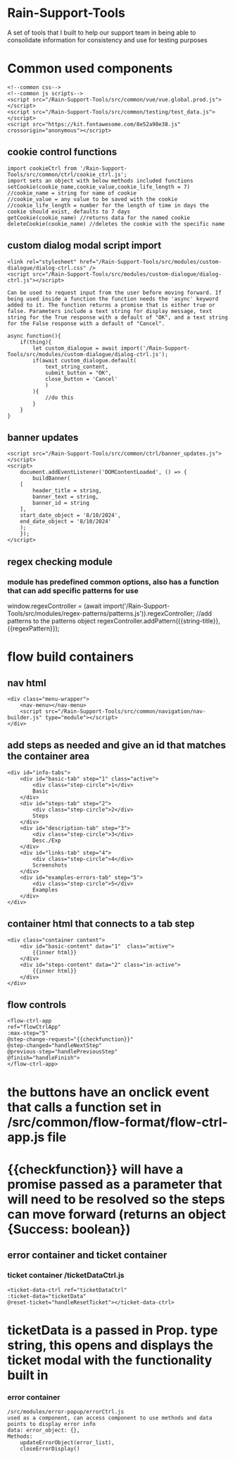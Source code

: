 # Rain-Support-Tools
A set of tools that I built to help our support team in being able to consolidate information for consistency and use for testing purposes

# Common used components
    <!--common css-->
    <!--common js scripts-->
    <script src="/Rain-Support-Tools/src/common/vue/vue.global.prod.js"></script>
    <script src="/Rain-Support-Tools/src/common/testing/test_data.js"></script>
    <script src="https://kit.fontawesome.com/8e52a98e38.js" crossorigin="anonymous"></script>

## cookie control functions
    import cookieCtrl from '/Rain-Support-Tools/src/common/ctrl/cookie_ctrl.js';
    import sets an object with below methods included functions
    setCookie(cookie_name,cookie_value,cookie_life_length = 7)
    //cookie_name = string for name of cookie
    //cookie_value = any value to be saved with the cookie
    //cookie_life_length = number for the length of time in days the cookie should exist, defaults to 7 days
    getCookie(cookie_name) //returns data for the named cookie
    deleteCookie(cookie_name) //deletes the cookie with the specific name

## custom dialog modal script import
    <link rel="stylesheet" href="/Rain-Support-Tools/src/modules/custom-dialogue/dialog-ctrl.css" />
    <script src="/Rain-Support-Tools/src/modules/custom-dialogue/dialog-ctrl.js"></script>

    Can be used to request input from the user before moving forward. If being used inside a function the function needs the 'async' keyword added to it. The function returns a promise that is either true or false. Parameters include a text string for display message, text string for the True response with a default of "OK", and a text string for the False response with a default of "Cancel".

    async function(){
        if(thing){
            let custom_dialogue = await import('/Rain-Support-Tools/src/modules/custom-dialogue/dialog-ctrl.js');
            if(await custom_dialogue.default(
                text_string_content, 
                submit_button = "OK", 
                close_button = 'Cancel'
                )
            ){
                //do this
            }
        }
    }

## banner updates
    <script src="/Rain-Support-Tools/src/common/ctrl/banner_updates.js"></script>
    <script>
        document.addEventListener('DOMContentLoaded', () => {
            buildBanner(
        [
            header_title = string,
            banner_text = string,
            banner_id = string
        ],
        start_date_object = '8/10/2024',
        end_date_object = '8/10/2024'
        );
        });
    </script>
    
## regex checking module
### module has predefined common options, also has a function that can add specific patterns for use
window.regexController = (await import('/Rain-Support-Tools/src/modules/regex-patterns/patterns.js')).regexController;
//add patterns to the patterns object
regexController.addPattern({{string-title}}, {{regexPattern}});
# flow build containers
## nav html
    <div class="menu-wrapper">
        <nav-menu></nav-menu>
        <script src="/Rain-Support-Tools/src/common/navigation/nav-builder.js" type="module"></script>
    </div>

## add steps as needed and give an id that matches the container area
    <div id="info-tabs">
        <div id="basic-tab" step="1" class="active">
            <div class="step-circle">1</div>
            Basic
        </div>
        <div id="steps-tab" step="2">
            <div class="step-circle">2</div>
            Steps
        </div>
        <div id="description-tab" step="3">
            <div class="step-circle">3</div>
            Desc./Exp
        </div>
        <div id="links-tab" step="4">
            <div class="step-circle">4</div>
            Screenshots
        </div>
        <div id="examples-errors-tab" step="5">
            <div class="step-circle">5</div>
            Examples
        </div>
    </div>
## container html that connects to a tab step
    <div class="container content">
        <div id="basic-content" data="1"  class="active">
            {{inner html}}
        </div>
        <div id="steps-content" data="2" class="in-active">
            {{inner html}}
        </div>
    </div>

## flow controls
    <flow-ctrl-app 
    ref="flowCtrlApp" 
    :max-step="5"
    @step-change-request="{{checkfunction}}"
    @step-changed="handleNextStep"
    @previous-step="handlePreviousStep"
    @finish="handleFinish">
    </flow-ctrl-app>
# the buttons have an onclick event that calls a function set in /src/common/flow-format/flow-ctrl-app.js file
# {{checkfunction}} will have a promise passed as a parameter that will need to be resolved so the steps can move forward (returns an object {Success: boolean})

## error container and ticket container
### ticket container /ticketDataCtrl.js
    <ticket-data-ctrl ref="ticketDataCtrl"
    :ticket-data="ticketData"
    @reset-ticket="handleResetTicket"></ticket-data-ctrl>
# ticketData is a passed in Prop. type string, this opens and displays the ticket modal with the functionality built in
### error container
    /src/modules/error-popup/errorCtrl.js
    used as a component, can access component to use methods and data points to display error info
    data: error_object: {},
    Methods:
        updateErrorObject(error_list),
        closeErrorDisplay()